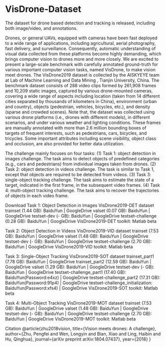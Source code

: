 # VisDrone-Dataset
The dataset for drone based detection and tracking is released, including both image/video, and annotations. 

Drones, or general UAVs, equipped with cameras have been fast deployed to a wide range of applications, including agricultural, aerial photography, fast delivery, and surveillance. Consequently, automatic understanding of visual data collected from these platforms become highly demanding, which brings computer vision to drones more and more closely. We are excited to present a large-scale benchmark with carefully annotated ground-truth for various important computer vision tasks, named VisDrone, to make vision meet drones. The VisDrone2019 dataset is collected by the AISKYEYE team at Lab of Machine Learning and Data Mining , Tianjin University, China. The benchmark dataset consists of 288 video clips formed by 261,908 frames and 10,209 static images, captured by various drone-mounted cameras, covering a wide range of aspects including location (taken from 14 different cities separated by thousands of kilometers in China), environment (urban and country), objects (pedestrian, vehicles, bicycles, etc.), and density (sparse and crowded scenes). Note that, the dataset was collected using various drone platforms (i.e., drones with different models), in different scenarios, and under various weather and lighting conditions. These frames are manually annotated with more than 2.6 million bounding boxes of targets of frequent interests, such as pedestrians, cars, bicycles, and tricycles. Some important attributes including scene visibility, object class and occlusion, are also provided for better data utilization.

The challenge mainly focuses on four tasks: 
(1) Task 1: object detection in images challenge. The task aims to detect objects of predefined categories (e.g., cars and pedestrians) from individual images taken from drones. 
(2) Task 2: object detection in videos challenge. The task is similar to Task 1, except that objects are required to be detected from videos.
(3) Task 3: single-object tracking challenge. The task aims to estimate the state of a target, indicated in the first frame, in the subsequent video frames.
(4) Task 4: multi-object tracking challenge. The task aims to recover the trajectories of objects in each video frame.


Download
Task 1: Object Detection in Images 
VisDrone2019-DET dataset
    trainset (1.44 GB): BaiduYun | GoogleDrive
    valset (0.07 GB):  BaiduYun | GoogleDrive
    testset-dev (- GB):   BaiduYun | GoogleDrive
    testset-challenge (0.28 GB): BaiduYun | GoogleDrive
VisDrone2019-DET toolkit: 
    Matlab beta

Task 2: Object Detection in Videos
VisDrone2019-VID dataset
    trainset (7.53 GB):  BaiduYun | GoogleDrive
    valset (1.48 GB):  BaiduYun | GoogleDrive
    testset-dev (- GB):  BaiduYun | GoogleDrive
    testset-challenge (2.70 GB):  BaiduYun | GoogleDrive 
VisDrone2019-VID toolkit: 
    Matlab beta

Task 3: Single-Object Tracking 
VisDrone2019-SOT dataset
    trainset_part1 (7.78 GB):   BaiduYun | GoogleDrive
    trainset_part2 (12.59 GB):  BaiduYun | GoogleDrive
    valset (1.29 GB):   BaiduYun | GoogleDrive
    testset-dev (- GB):  BaiduYun | GoogleDrive
    testset-challenge_part1 (17.40 GB):  BaiduYun(Password:e4xz) | GoogleDrive
    testset-challenge_part2 (17.31 GB):  BaiduYun(Password:91p4) | GoogleDrive
    testset-challenge_initialization:  BaiduYun(Password:xfs4) | GoogleDrive
VisDrone2019-SOT toolkit: 
    Matlab beta
    
Task 4: Multi-Object Tracking 
VisDrone2019-MOT dataset
    trainset (7.53 GB):  BaiduYun | GoogleDrive 
    valset (1.48 GB):  BaiduYun | GoogleDrive
    testset-dev (- GB):  BaiduYun | GoogleDrive
    testset-challenge (2.70 GB):  BaiduYun | GoogleDrive
VisDrone2019-MOT toolkit: 
    Matlab beta


Citation 
@article{zhu2018vision,
  title={Vision meets drones: A challenge},
  author={Zhu, Pengfei and Wen, Longyin and Bian, Xiao and Ling, Haibin and Hu, Qinghua},
  journal={arXiv preprint arXiv:1804.07437},
  year={2018}
}


